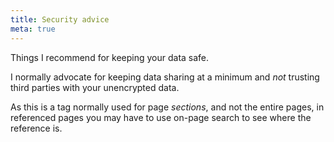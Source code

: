 ```yaml
---
title: Security advice
meta: true
---
```


Things I recommend for keeping your data safe.

I normally advocate for keeping data sharing at a minimum and *not* trusting third parties with your unencrypted data.

As this is a tag normally used for page *sections*, and not the entire pages, in referenced pages you may have to use on-page search to see where the reference is.
